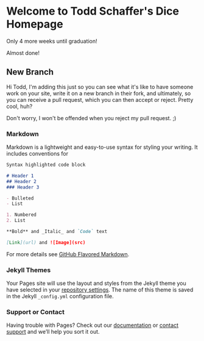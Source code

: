 # Welcome to Todd Schaffer's Dice Homepage

Only 4 more weeks until graduation!

Almost done!

## New Branch

Hi Todd, I'm adding this just so you can see what it's like to have someone work on your site, write it on a new branch in their fork, and ultimately, so you can receive a pull request, which you can then accept or reject. Pretty cool, huh?

Don't worry, I won't be offended when you reject my pull request. ;)





### Markdown

Markdown is a lightweight and easy-to-use syntax for styling your writing. It includes conventions for

```markdown
Syntax highlighted code block

# Header 1
## Header 2
### Header 3

- Bulleted
- List

1. Numbered
2. List

**Bold** and _Italic_ and `Code` text

[Link](url) and ![Image](src)
```

For more details see [GitHub Flavored Markdown](https://guides.github.com/features/mastering-markdown/).

### Jekyll Themes

Your Pages site will use the layout and styles from the Jekyll theme you have selected in your [repository settings](https://github.com/toddschaffer/dice-homework/settings). The name of this theme is saved in the Jekyll `_config.yml` configuration file.

### Support or Contact

Having trouble with Pages? Check out our [documentation](https://help.github.com/categories/github-pages-basics/) or [contact support](https://github.com/contact) and we’ll help you sort it out.
